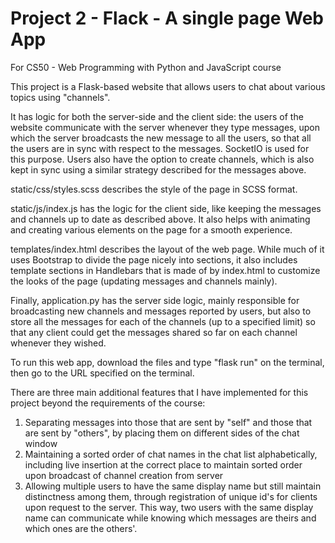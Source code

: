 # Project 2 - Flack - A single page Web App

For CS50 - Web Programming with Python and JavaScript course

This project is a Flask-based website that allows users to chat about various topics using "channels".

It has logic for both the server-side and the client side: the users of the website communicate with the server
whenever they type messages, upon which the server broadcasts the new message to all the users, so that all the users
are in sync with respect to the messages. SocketIO is used for this purpose. Users also have the option to create
channels, which is also kept in sync using a similar strategy described for the messages above.

static/css/styles.scss describes the style of the page in SCSS format.

static/js/index.js has the logic for the client side, like keeping the messages and channels up to date as described
above. It also helps with animating and creating various elements on the page for a smooth experience.

templates/index.html describes the layout of the web page. While much of it uses Bootstrap to divide the page nicely
into sections, it also includes template sections in Handlebars that is made of by index.html to customize the looks of
the page (updating messages and channels mainly).

Finally, application.py has the server side logic, mainly responsible for broadcasting new channels and messages
reported by users, but also to store all the messages for each of the channels (up to a specified limit) so that any
client could get the messages shared so far on each channel whenever they wished.

To run this web app, download the files and type "flask run" on the terminal, then go to the URL specified on the
terminal.

There are three main additional features that I have implemented for this project beyond the requirements of the course:
1. Separating messages into those that are sent by "self" and those that are sent by "others", by placing them on
different sides of the chat window
2. Maintaining a sorted order of chat names in the chat list alphabetically, including live insertion at the correct
place to maintain sorted order upon broadcast of channel creation from server
3. Allowing multiple users to have the same display name but still maintain distinctness among them, through
registration of unique id's for clients upon request to the server. This way, two users with the same display name can 
 communicate while knowing which messages are theirs and which ones are the others'. 

